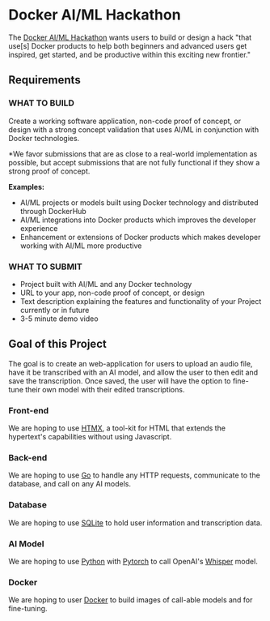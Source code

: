 # Docker AI/ML Hackathon

The [Docker AI/ML Hackathon](https://docker.devpost.com/) wants users to build or design a hack "that use[s] Docker products to help both beginners and advanced users get inspired, get started, and be productive within this exciting new frontier."

## Requirements

### WHAT TO BUILD

Create a working software application, non-code proof of concept, or design with a strong concept validation that uses AI/ML in conjunction with Docker technologies.

*We favor submissions that are as close to a real-world implementation as possible, but accept submissions that are not fully functional if they show a strong proof of concept.

**Examples:**
- AI/ML projects or models built using Docker technology and distributed through DockerHub
- AI/ML integrations into Docker products which improves the developer experience
- Enhancement or extensions of Docker products which makes developer working with AI/ML more productive

### WHAT TO SUBMIT

- Project built with AI/ML and any Docker technology
- URL to your app, non-code proof of concept, or design 
- Text description explaining the features and functionality of your Project currently or in future
- 3-5 minute demo video

## Goal of this Project

The goal is to create an web-application for users to upload an audio file, have it be transcribed with an AI model, and allow the user to then edit and save the transcription. Once saved, the user will have the option to fine-tune their own model with their edited transcriptions.

### Front-end

We are hoping to use [HTMX](https://htmx.org/), a tool-kit for HTML that extends the hypertext's capabilities without using Javascript.

### Back-end

We are hoping to use [Go](https://go.dev/) to handle any HTTP requests, communicate to the database, and call on any AI models.

### Database

We are hoping to use [SQLite](https://www.sqlite.org/index.html) to hold user information and transcription data.

### AI Model

We are hoping to use [Python](https://www.python.org/) with [Pytorch](https://pytorch.org/) to call OpenAI's [Whisper](https://openai.com/research/whisper) model.

### Docker

We are hoping to user [Docker](https://www.docker.com/) to build images of call-able models and for fine-tuning.

